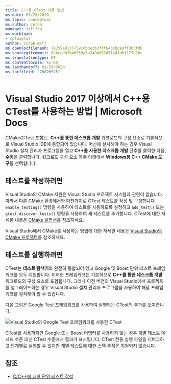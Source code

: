 ```yaml
---
title: C++용 CTest 사용 방법
ms.date: 01/23/2020
ms.topic: conceptual
ms.author: corob
manager: jillfra
ms.workload:
- cplusplus
author: corob-msft
ms.openlocfilehash: 78759a017575916bce3b3fff643cbce8ff303fd6
ms.sourcegitcommit: 8cbced0fb46959a3a2494852df1e41db1177a26c
ms.translationtype: HT
ms.contentlocale: ko-KR
ms.lasthandoff: 01/29/2020
ms.locfileid: "76826525"
---
```

# <a name="how-to-use-ctest-for-c-in-visual-studio-2017-and-later"></a>Visual Studio 2017 이상에서 C++용 CTest를 사용하는 방법 | Microsoft Docs

CMake(CTest 포함)는 **C++를 통한 데스크톱 개발** 워크로드의 구성 요소로 기본적으로 Visual Studio IDE에 통합되어 있습니다. 머신에 설치해야 하는 경우 Visual Studio 설치 관리자 프로그램을 열고 **C++를 사용한 데스크톱 개발** 단추를 클릭한 다음, **수정**을 클릭합니다. 워크로드 구성 요소 목록 아래에서 **Windows용 C++ CMake 도구**를 선택합니다.

## <a name="to-write-tests"></a>테스트를 작성하려면

Visual Studio의 CMake 지원은 Visual Studio 프로젝트 시스템과 관련이 없습니다. 따라서 다른 CMake 환경에서와 마찬가지로 CTest 테스트를 작성 및 구성합니다. `enable_testing()` 명령을 사용하여 테스트를 사용하도록 설정하고 `add_test()` 또는 `gtest_discover_tests()` 명령을 사용하여 새 테스트를 추가합니다. CTest에 대한 자세한 내용은 [CMake 설명서](https://gitlab.kitware.com/cmake/community/wikis/doc/ctest/Testing-With-CTest)를 참조하세요. 

Visual Studio에서 CMake를 사용하는 방법에 대한 자세한 내용은 [Visual Studio의 CMake 프로젝트](/cpp/build/cmake-projects-in-visual-studio)를 참조하세요.

## <a name="to-run-tests"></a>테스트를 실행하려면

CTest는 **테스트 탐색기**와 완전히 통합되어 있고 Google 및 Boost 단위 테스트 프레임워크를 모두 지원합니다. 이러한 프레임워크는 기본적으로 **C++를 통한 데스크톱 개발** 워크로드의 구성 요소로 포함됩니다. 그러나 이전 버전의 Visual Studio에서 프로젝트를 업그레이드하는 경우 Visual Studio 설치 관리자 프로그램을 사용하여 해당 프레임워크를 설치해야 할 수 있습니다.

다음 그림은 Google Test 프레임워크를 사용하여 실행되는 CTest의 결과를 보여줍니다.

![Visual Studio의 Google Test 프레임워크를 사용한 CTest](media/ctest-test-explorer.png)

CTest를 사용하지만 Google 또는 Boost 어댑터를 사용하지 않는 경우 개별 테스트 메서드 수준 대신 CTest 수준에서 결과가 표시됩니다. CTest 전용 실행 파일을 디버그하고 단계별로 실행할 수 있지만 개별 테스트에 대한 스택 추적은 지원되지 않습니다.

## <a name="see-also"></a>참조

- [C/C++에 대한 단위 테스트 작성](writing-unit-tests-for-c-cpp.md)
